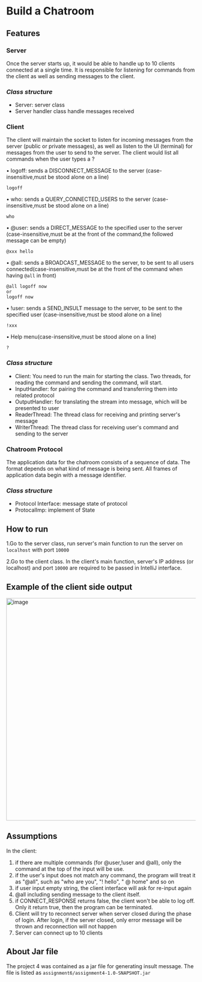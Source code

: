 # Build a Chatroom

## Features
### Server
Once the server starts up, it would be able to handle up to 10 clients connected at
a single time. It is responsible for listening for commands from the client as well
as sending messages to the client.

### *Class structure*
- Server: server class
- Server handler class handle messages received

### Client
The client will maintain the socket to listen for incoming messages from the server (public or private messages),
as well as listen to the UI (terminal) for messages from the user to send to the server.
The client would list all commands when the user types a ?

• logoff: sends a DISCONNECT_MESSAGE to the server (case-insensitive,must be stood alone on a line)
```
logoff
```

• who: sends a QUERY_CONNECTED_USERS to the server (case-insensitive,must be stood alone on a line)
```
who
```

• @user: sends a DIRECT_MESSAGE to the specified user to the server (case-insensitive,must be at the front of the command,the followed message can be empty)
```
@xxx hello
```

• @all: sends a BROADCAST_MESSAGE to the server, to be sent to all users connected(case-insensitive,must be at the front of the command when having `@all` in front)
```
@all logoff now
or
logoff now
```
• !user: sends a SEND_INSULT message to the server, to be sent to the specified user (case-insensitive,must be stood alone on a line)
```
!xxx
```
• Help menu(case-insensitive,must be stood alone on a line)
```
?
```
### *Class structure*
    
- Client: You need to run the main for starting the class. Two threads, for reading the
command and sending the command, will start.
- InputHandler: for pairing the command and transferring them into related protocol
- OutputHandler: for translating the stream into message, which will be presented to user
- ReaderThread: The thread class for receiving  and printing server's message
- WriterThread: The thread class for receiving user's command and sending to the server

### Chatroom Protocol
The application data for the chatroom consists of a sequence of data.
The format depends on
what kind of message is being sent.
All frames of application data begin with a message
identifier.

### *Class structure*
- Protocol Interface: message state of protocol
- ProtocalImp: implement of State



## How to run

1.Go to the server class, run server's main function to run the server on `localhost` with port `10000`

2.Go to the client class. In the client's main function, server's IP address (or localhost) and port `10000` are required to be passed in IntelliJ interface.

## Example of the client side output
<img width="592" alt="image" src="https://media.github.ccs.neu.edu/user/10167/files/f929d007-a40c-4e75-b229-549a4d234565">


## Assumptions
In the client:
1. if there are multiple commands (for @user,!user and @all), only the command at the
   top of the input will be use.
2. if the user's input does not match any command, the program will treat it as "@all", such as "who are you", "! hello", " @ home" and so on
3. if user input empty string, the client interface will ask for re-input again
4. @all including sending message to the client itself.
5. if CONNECT_RESPONSE returns false, the client won't be able to log off. Only it return true, then
    the program can be terminated.
6. Client will try to reconnect server when server closed during the phase of login. After login,
if the server closed, only error message will be thrown and reconnection will not happen
7. Server can connect up to 10 clients

## About Jar file
The project 4 was contained as a jar file for generating insult message. The file is listed as 
`assignment6/assignment4-1.0-SNAPSHOT.jar`
